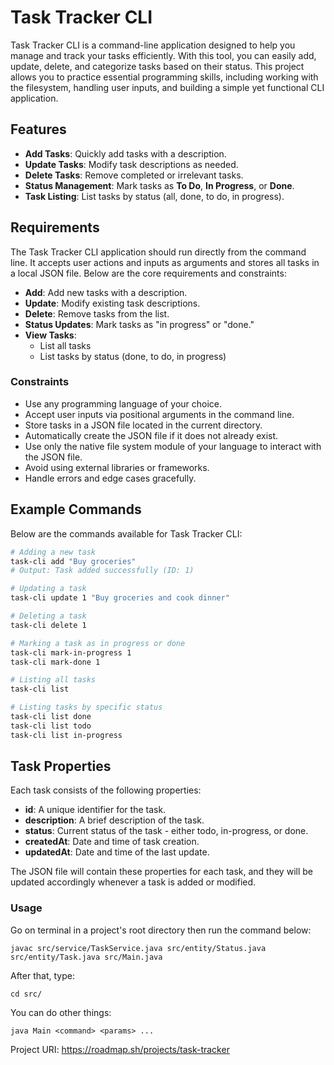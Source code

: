 # Task Tracker CLI

Task Tracker CLI is a command-line application designed to help you manage and track your tasks efficiently. With this tool, you can easily add, update, delete, and categorize tasks based on their status. This project allows you to practice essential programming skills, including working with the filesystem, handling user inputs, and building a simple yet functional CLI application.

## Features

- **Add Tasks**: Quickly add tasks with a description.
- **Update Tasks**: Modify task descriptions as needed.
- **Delete Tasks**: Remove completed or irrelevant tasks.
- **Status Management**: Mark tasks as **To Do**, **In Progress**, or **Done**.
- **Task Listing**: List tasks by status (all, done, to do, in progress).

## Requirements

The Task Tracker CLI application should run directly from the command line. It accepts user actions and inputs as arguments and stores all tasks in a local JSON file. Below are the core requirements and constraints:

- **Add**: Add new tasks with a description.
- **Update**: Modify existing task descriptions.
- **Delete**: Remove tasks from the list.
- **Status Updates**: Mark tasks as "in progress" or "done."
- **View Tasks**:
    - List all tasks
    - List tasks by status (done, to do, in progress)

### Constraints

- Use any programming language of your choice.
- Accept user inputs via positional arguments in the command line.
- Store tasks in a JSON file located in the current directory.
- Automatically create the JSON file if it does not already exist.
- Use only the native file system module of your language to interact with the JSON file.
- Avoid using external libraries or frameworks.
- Handle errors and edge cases gracefully.

## Example Commands

Below are the commands available for Task Tracker CLI:

```bash
# Adding a new task
task-cli add "Buy groceries"
# Output: Task added successfully (ID: 1)

# Updating a task
task-cli update 1 "Buy groceries and cook dinner"

# Deleting a task
task-cli delete 1

# Marking a task as in progress or done
task-cli mark-in-progress 1
task-cli mark-done 1

# Listing all tasks
task-cli list

# Listing tasks by specific status
task-cli list done
task-cli list todo
task-cli list in-progress
```
## Task Properties
Each task consists of the following properties:

- **id**: A unique identifier for the task.
- **description**: A brief description of the task.
- **status**: Current status of the task - either todo, in-progress, or done.
- **createdAt**: Date and time of task creation.
- **updatedAt**: Date and time of the last update.

The JSON file will contain these properties for each task, and they will be updated accordingly whenever a task is added or modified.


### Usage 
Go on terminal in a project's root directory then run the command below:
```declarative
javac src/service/TaskService.java src/entity/Status.java src/entity/Task.java src/Main.java 
```
After that, type: 
```
cd src/
```
You can do other things:
```
java Main <command> <params> ...
```

Project URI: https://roadmap.sh/projects/task-tracker
